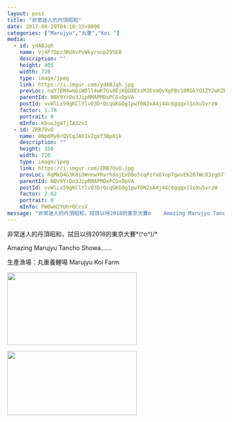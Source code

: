 ```yaml
---
layout: post
title: "非常迷人的丹頂昭和" 
date: 2017-09-29T04:10:13+0000 
categories: ["Marujyu","丸重","Koi "] 
media:
  - id: ydABJqh
    name: Vj4P7Dpz3RU8vPvWkyrvup295EB
    description: ""   
    height: 405
    width: 720
    type: image/jpeg
    link: https://i.imgur.com/ydABJqh.jpg
    prevLoc: nqY7EM4wmGiWDll4wK7Gs8EjKQD8ExsM3EvmQvXgFBv10RGkYOiZY2wKZRZguonpPQWA3yClWJjwO26vtAp8xypBLXS62J7V29wVcGvvLPpWv7sEGXmR8792CK29AXQGzZs6K9vW3yv0ijZ5JopBNqCKn8kPN35whoxA7oBYKguLXXD43m18t91zlQQOKWSQ48pWOKgpClLvzjKlL7c3E32nGzA4fgrKMr7qVGULXgvnp0PvIJMkLQnEvmCMxX9VV7kwFqD
    parentId: NBV9YrDo3JipRMAPMDxPCGvDpVA
    postId: vvWlLx59gKClYlv03DrQcqGKGOg1pwT0N2xA4j44c6gqqxl1oXu5vrzW
    factor: 1.78
    portrait: 0
    mInfo: KbuoJgATjIA3zxI
  - id: ZRB7OvO
    name: 8Np6My8rQVCgJAX1VZgkf3Bp01k
    description: ""   
    height: 356
    width: 720
    type: image/jpeg
    link: https://i.imgur.com/ZRB7OvO.jpg
    prevLoc: RqMkQ4G3K8iOWnnwYRvrh8ojExD8o5sqPzYx6YopTgwvEK207Wc83zgO77YJUjo0YBrz3rSR27B7kK1WH7QmQmQKwof1YWPN5WVwunoE15z2EwUVxDZNZZW2i34yw8ZlW4fn2ggQVVBxU3v2JPmDB6Tp1vWVwQlrcZJ0P5wAkkt39WA3YlgncVvP8g91nACQxqLqOnvgcKn3Vp2DLMTVYJww5gvDsqVK0rj4MpULvKlER8G7SA5000Wp58CDwGzQBZABuyRp
    parentId: NBV9YrDo3JipRMAPMDxPCGvDpVA
    postId: vvWlLx59gKClYlv03DrQcqGKGOg1pwT0N2xA4j44c6gqqxl1oXu5vrzW
    factor: 2.02
    portrait: 0
    mInfo: PW0wH2YUhrQCcsX
message: "非常迷人的丹頂昭和，拭目以待2018的東京大賽o    Amazing Marujyu Tancho Showa......    生產漁場;丸重養鯉場 Marujyu Koi Farm"
---
```


非常迷人的丹頂昭和，拭目以待2018的東京大賽*\(^o^)/*  
  
Amazing Marujyu Tancho Showa......  
  
生產漁場：丸重養鯉場 Marujyu Koi Farm


[//]: #media:  
<a href="https://i.imgur.com/ydABJqh.jpg"><img src="https://i.imgur.com/ydABJqh.jpg" height="168" width="300" /></a> 
  

<a href="https://i.imgur.com/ZRB7OvO.jpg"><img src="https://i.imgur.com/ZRB7OvO.jpg" height="148" width="300" /></a> 
 
